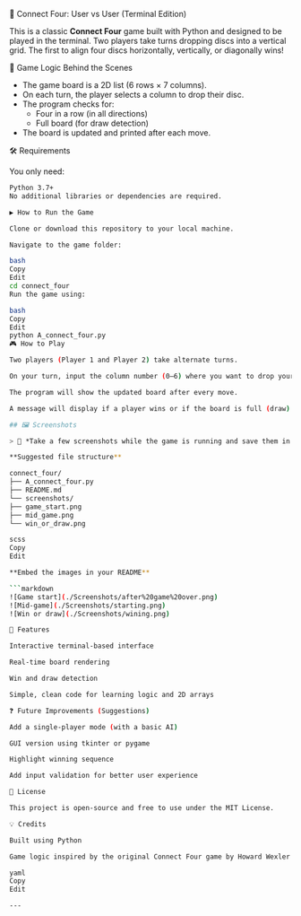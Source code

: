 🎯 Connect Four: User vs User (Terminal Edition)

This is a classic **Connect Four** game built with Python and designed to be played in the terminal. Two players take turns dropping discs into a vertical grid. The first to align four discs horizontally, vertically, or diagonally wins!

🧠 Game Logic Behind the Scenes

- The game board is a 2D list (6 rows × 7 columns).
- On each turn, the player selects a column to drop their disc.
- The program checks for:
  - Four in a row (in all directions)
  - Full board (for draw detection)
- The board is updated and printed after each move.

🛠️ Requirements

You only need:

```bash
Python 3.7+
No additional libraries or dependencies are required.

▶️ How to Run the Game

Clone or download this repository to your local machine.

Navigate to the game folder:

bash
Copy
Edit
cd connect_four
Run the game using:

bash
Copy
Edit
python A_connect_four.py
🎮 How to Play

Two players (Player 1 and Player 2) take alternate turns.

On your turn, input the column number (0–6) where you want to drop your disc.

The program will show the updated board after every move.

A message will display if a player wins or if the board is full (draw).

## 🖼️ Screenshots

> 🧩 *Take a few screenshots while the game is running and save them in the `screenshots/` folder inside your project.*

**Suggested file structure**

connect_four/
├── A_connect_four.py
├── README.md
└── screenshots/
├── game_start.png
├── mid_game.png
└── win_or_draw.png

scss
Copy
Edit

**Embed the images in your README**

```markdown
![Game start](./Screenshots/after%20game%20over.png)
![Mid‑game](./Screenshots/starting.png)
![Win or draw](./Screenshots/wining.png)

🚀 Features

Interactive terminal-based interface

Real-time board rendering

Win and draw detection

Simple, clean code for learning logic and 2D arrays

❓ Future Improvements (Suggestions)

Add a single-player mode (with a basic AI)

GUI version using tkinter or pygame

Highlight winning sequence

Add input validation for better user experience

📜 License

This project is open-source and free to use under the MIT License.

💡 Credits

Built using Python

Game logic inspired by the original Connect Four game by Howard Wexler and Ned Strongin

yaml
Copy
Edit

---


